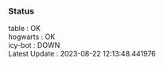 ### Status


table : OK  
hogwarts : OK  
icy-bot : DOWN  
Latest Update : 2023-08-22 12:13:48.441976
